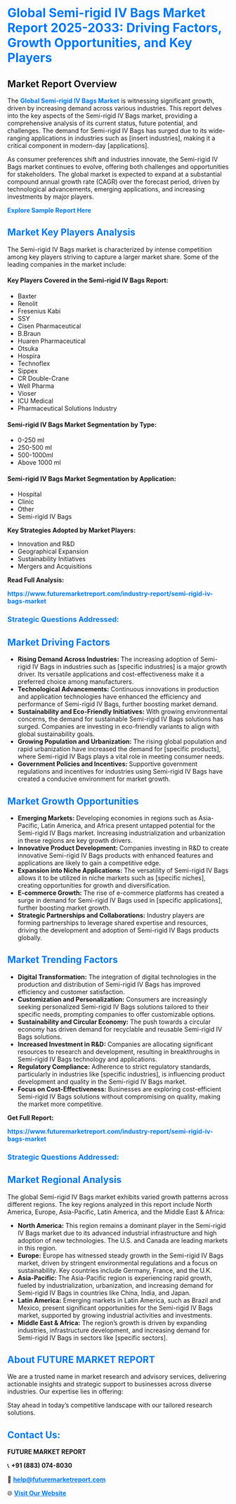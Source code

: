 <h1 style="color: #007BFF;">Global Semi-rigid IV Bags Market Report 2025-2033: Driving Factors, Growth Opportunities, and Key Players</h1>

<section id="overview">
<h2>Market Report Overview</h2>
<p>The <a href="https://www.futuremarketreport.com/industry-report/semi-rigid-iv-bags-market" style="color: #007BFF; text-decoration: none;"><strong>Global Semi-rigid IV Bags Market</strong></a> is witnessing significant growth, driven by increasing demand across various industries. This report delves into the key aspects of the Semi-rigid IV Bags market, providing a comprehensive analysis of its current status, future potential, and challenges. The demand for Semi-rigid IV Bags has surged due to its wide-ranging applications in industries such as [insert industries], making it a critical component in modern-day [applications].</p>
<p>As consumer preferences shift and industries innovate, the Semi-rigid IV Bags market continues to evolve, offering both challenges and opportunities for stakeholders. The global market is expected to expand at a substantial compound annual growth rate (CAGR) over the forecast period, driven by technological advancements, emerging applications, and increasing investments by major players.</p>
</section>

<section id="overview">
<p><a href="https://www.futuremarketreport.com/request-sample/reportId=122985" style="color: #007BFF; text-decoration: none;"><strong>Explore Sample Report Here</strong></a></p>
</section>

<section id="key-players">
<h2 style="color: #007BFF;">Market Key Players Analysis</h2>
<p>The Semi-rigid IV Bags market is characterized by intense competition among key players striving to capture a larger market share. Some of the leading companies in the market include:</p>
<h4>Key Players Covered in the Semi-rigid IV Bags Report:</h4>
<ul><li>Baxter</li><li>Renolit</li><li>Fresenius Kabi</li><li>SSY</li><li>Cisen Pharmaceutical</li><li>B.Braun</li><li>Huaren Pharmaceutical</li><li>Otsuka</li><li>Hospira</li><li>Technoflex</li><li>Sippex</li><li>CR Double-Crane</li><li>Well Pharma</li><li>Vioser</li><li>ICU Medical</li><li>Pharmaceutical Solutions Industry</li></ul>
<h4>Semi-rigid IV Bags Market Segmentation by Type:</h4>
<ul><li>0-250 ml</li><li>250-500 ml</li><li>500-1000ml</li><li>Above 1000 ml</li></ul>

<h4>Semi-rigid IV Bags Market Segmentation by Application:</h4>
<ul><li>Hospital</li><li>Clinic</li><li>Other</li><li>Semi-rigid IV Bags</li></ul>
<p><strong>Key Strategies Adopted by Market Players:</strong></p>
<ul>
<li>Innovation and R&D</li>
<li>Geographical Expansion</li>
<li>Sustainability Initiatives</li>
<li>Mergers and Acquisitions</li>
</ul>
</section>

<section>
<p><strong>Read Full Analysis: </strong></p><a href="https://www.futuremarketreport.com/industry-report/semi-rigid-iv-bags-market" style="color: #007BFF; text-decoration: none;"><strong>https://www.futuremarketreport.com/industry-report/semi-rigid-iv-bags-market</strong></a>
<h3 style="color: #007BFF;">Strategic Questions Addressed:</h3>
</section>

<section id="driving-factors">
<h2 style="color: #007BFF;">Market Driving Factors</h2>
<ul>
<li><strong>Rising Demand Across Industries:</strong> The increasing adoption of Semi-rigid IV Bags in industries such as [specific industries] is a major growth driver. Its versatile applications and cost-effectiveness make it a preferred choice among manufacturers.</li>
<li><strong>Technological Advancements:</strong> Continuous innovations in production and application technologies have enhanced the efficiency and performance of Semi-rigid IV Bags, further boosting market demand.</li>
<li><strong>Sustainability and Eco-Friendly Initiatives:</strong> With growing environmental concerns, the demand for sustainable Semi-rigid IV Bags solutions has surged. Companies are investing in eco-friendly variants to align with global sustainability goals.</li>
<li><strong>Growing Population and Urbanization:</strong> The rising global population and rapid urbanization have increased the demand for [specific products], where Semi-rigid IV Bags plays a vital role in meeting consumer needs.</li>
<li><strong>Government Policies and Incentives:</strong> Supportive government regulations and incentives for industries using Semi-rigid IV Bags have created a conducive environment for market growth.</li>
</ul>
</section>

<section id="growth-opportunities">
<h2 style="color: #007BFF;">Market Growth Opportunities</h2>
<ul>
<li><strong>Emerging Markets:</strong> Developing economies in regions such as Asia-Pacific, Latin America, and Africa present untapped potential for the Semi-rigid IV Bags market. Increasing industrialization and urbanization in these regions are key growth drivers.</li>
<li><strong>Innovative Product Development:</strong> Companies investing in R&D to create innovative Semi-rigid IV Bags products with enhanced features and applications are likely to gain a competitive edge.</li>
<li><strong>Expansion into Niche Applications:</strong> The versatility of Semi-rigid IV Bags allows it to be utilized in niche markets such as [specific niches], creating opportunities for growth and diversification.</li>
<li><strong>E-commerce Growth:</strong> The rise of e-commerce platforms has created a surge in demand for Semi-rigid IV Bags used in [specific applications], further boosting market growth.</li>
<li><strong>Strategic Partnerships and Collaborations:</strong> Industry players are forming partnerships to leverage shared expertise and resources, driving the development and adoption of Semi-rigid IV Bags products globally.</li>
</ul>
</section>

<section id="trending-factors">
<h2 style="color: #007BFF;">Market Trending Factors</h2>
<ul>
<li><strong>Digital Transformation:</strong> The integration of digital technologies in the production and distribution of Semi-rigid IV Bags has improved efficiency and customer satisfaction.</li>
<li><strong>Customization and Personalization:</strong> Consumers are increasingly seeking personalized Semi-rigid IV Bags solutions tailored to their specific needs, prompting companies to offer customizable options.</li>
<li><strong>Sustainability and Circular Economy:</strong> The push towards a circular economy has driven demand for recyclable and reusable Semi-rigid IV Bags solutions.</li>
<li><strong>Increased Investment in R&D:</strong> Companies are allocating significant resources to research and development, resulting in breakthroughs in Semi-rigid IV Bags technology and applications.</li>
<li><strong>Regulatory Compliance:</strong> Adherence to strict regulatory standards, particularly in industries like [specific industries], is influencing product development and quality in the Semi-rigid IV Bags market.</li>
<li><strong>Focus on Cost-Effectiveness:</strong> Businesses are exploring cost-efficient Semi-rigid IV Bags solutions without compromising on quality, making the market more competitive.</li>
</ul>
</section>

<section>
<p><strong>Get Full Report: </strong></p><a href="https://www.futuremarketreport.com/industry-report/semi-rigid-iv-bags-market" style="color: #007BFF; text-decoration: none;"><strong>https://www.futuremarketreport.com/industry-report/semi-rigid-iv-bags-market</strong></a>
<h3 style="color: #007BFF;">Strategic Questions Addressed:</h3>
</section>


<section id="regional-analysis">
<h2 style="color: #007BFF;">Market Regional Analysis</h2>
<p>The global Semi-rigid IV Bags market exhibits varied growth patterns across different regions. The key regions analyzed in this report include North America, Europe, Asia-Pacific, Latin America, and the Middle East & Africa:</p>
<ul>
<li><strong>North America:</strong> This region remains a dominant player in the Semi-rigid IV Bags market due to its advanced industrial infrastructure and high adoption of new technologies. The U.S. and Canada are leading markets in this region.</li>
<li><strong>Europe:</strong> Europe has witnessed steady growth in the Semi-rigid IV Bags market, driven by stringent environmental regulations and a focus on sustainability. Key countries include Germany, France, and the U.K.</li>
<li><strong>Asia-Pacific:</strong> The Asia-Pacific region is experiencing rapid growth, fueled by industrialization, urbanization, and increasing demand for Semi-rigid IV Bags in countries like China, India, and Japan.</li>
<li><strong>Latin America:</strong> Emerging markets in Latin America, such as Brazil and Mexico, present significant opportunities for the Semi-rigid IV Bags market, supported by growing industrial activities and investments.</li>
<li><strong>Middle East & Africa:</strong> The region’s growth is driven by expanding industries, infrastructure development, and increasing demand for Semi-rigid IV Bags in sectors like [specific sectors].</li>
</ul>
</section>

<footer>
<h2 style="color: #007BFF;">About FUTURE MARKET REPORT</h2>
<p>We are a trusted name in market research and advisory services, delivering actionable insights and strategic support to businesses across diverse industries. Our expertise lies in offering:</p>

<p>Stay ahead in today’s competitive landscape with our tailored research solutions.</p>

<h2 style="color: #007BFF;">Contact Us:</h2>
<p><strong>FUTURE MARKET REPORT</strong></p>
<p>📞 <strong>+91 (883) 074-8030</strong></p>
<p>📧 <strong><a href="mailto:help@futuremarketreport.com" style="color: #007BFF;">help@futuremarketreport.com</a></strong></p>
<p>🌐 <strong><a href="https://www.futuremarketreport.com/" style="color: #007BFF;">Visit Our Website</a></strong></p>
</footer>